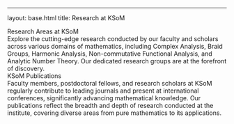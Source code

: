 ---
layout: base.html
title: Research at KSoM<!-- 2. Research Areas at KSoM (Clickable card, direct link to /research/research-areas) -->
<section id="research-areas-section-link" class="accordion-item" data-direct-link="true" data-learn-more-url="/research/areas">
    <div class="accordion-header" role="button" tabindex="0" aria-label="Explore our detailed Research Areas">Research Areas at KSoM</div>
    <div class="accordion-snippet">
        Explore the cutting-edge research conducted by our faculty and scholars across various domains of mathematics, including Complex Analysis, Braid Groups, Harmonic Analysis, Non-commutative Functional Analysis, and Analytic Number Theory. Our dedicated research groups are at the forefront of discovery.
    </div>
</section>

<!-- 3. KSoM Publications Section (Clickable card, direct link to /research/publications, no modal, no 'more') -->
<section id="publications-section" class="accordion-item" data-direct-link="true" data-learn-more-url="[https://ksom.res.in/research/publications](https://ksom.res.in/research/publications)">
    <div class="accordion-header" role="button" tabindex="0" aria-label="View KSoM Publications">KSoM Publications</div>
    <div class="accordion-snippet">
        Faculty members, postdoctoral fellows, and research scholars at KSoM regularly contribute to leading journals and present at international conferences, significantly advancing mathematical knowledge. Our publications reflect the breadth and depth of research conducted at the institute, covering diverse areas from pure mathematics to its applications.
    </div>
</section>
